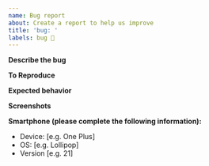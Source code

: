 ```yaml
---
name: Bug report
about: Create a report to help us improve
title: 'bug: '
labels: bug 🐛
---
```


<!-- 
    Before submitting an issue, please consult our [documentation](https://decathlon.design). 
    Please make sure you are posting an issue pertaining to the Decathlon Design System. 

    Note that before opening an issue, you can chat maintainer of this project on channel
    #vitamin-android in [Decathlon Design System's Slack(https://join.slack.com/t/decathlon-design/shared_invite/zt-ou0n9qas-n_oamDSVUIqvLqNO1LETJg).

    If you want to know how to contribute to this project, you can check our CONTRIBUTING file:
    https://github.com/Decathlon/vitamin-android/blob/main/CONTRIBUTING.md

    If a section isn't adapted for your request, please remove it to avoid any unnecessary section.

    Thanks!
-->

**Describe the bug**
<!-- A clear and concise description of what the bug is. -->

**To Reproduce**
<!--
    Steps to reproduce the behavior:
    1. Go to '...'
    2. Click on '....'
    3. Scroll down to '....'
    4. See error
-->

**Expected behavior**
<!-- A clear and concise description of what you expected to happen. -->

**Screenshots**
<!-- If applicable, add screenshots to help explain your problem. -->

**Smartphone (please complete the following information):**
- Device: [e.g. One Plus]
- OS: [e.g. Lollipop]
- Version [e.g. 21]
